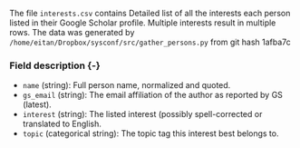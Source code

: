 The file `interests.csv` contains Detailed list of all the interests each person listed in their Google Scholar profile. Multiple interests result in multiple rows.
The data was generated by `/home/eitan/Dropbox/sysconf/src/gather_persons.py` from git hash 1afba7c


### Field description {-}

  * `name` (string): Full person name, normalized and quoted.
  * `gs_email` (string): The email affiliation of the author as reported by GS (latest).
  * `interest` (string): The listed interest (possibly spell-corrected or translated to English.
  * `topic` (categorical string): The topic tag this interest best belongs to.
